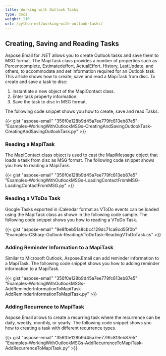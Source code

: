 ```yaml
---
title: Working with Outlook Tasks
type: docs
weight: 110
url: /python-net/working-with-outlook-tasks/
---
```



## **Creating, Saving and Reading Tasks**
Aspose.Email for .NET allows you to create Outlook tasks and save them to MSG format. The MapiTask class provides a number of properties such as Percentcomplete, Estimatedeffort, ActualEffort, History, LastUpdate, and others, to accommodate and set information required for an Outlook task. This article shows how to create, save and read a MapiTask from disc. To create and save a task to disc:

1. Instantiate a new object of the MapiContact class.
1. Enter task property information.
1. Save the task to disc in MSG format.

The following code snippet shows you how to create, save and read Tasks.



{{< gist "aspose-email" "356f0e128b9d45a7ee779fc813eb87e5" "Examples-WorkingWithOutlookMSGs-CreatingAndSavingOutlookTask-CreatingAndSavingOutlookTask.py" >}}
### **Reading a MapiTask**
The MapiContact class object is used to cast the MapiMessage object that loads a task from disc as MSG format. The following code snippet shows you how to reading a MapiTask.



{{< gist "aspose-email" "356f0e128b9d45a7ee779fc813eb87e5" "Examples-WorkingWithOutlookMSGs-LoadingContactFromMSG-LoadingContactFromMSG.py" >}}
### **Reading a VToDo Task**
Google Tasks exported in iCalendar format as VToDo events can be loaded using the MapiTask class as shown in the following code sample. The following code snippet shows you how to reading a VToDo Task.



{{< gist "aspose-email" "9e8fbeb51a8cbc4129dc71ca8cd55f0b" "Examples-CSharp-Outlook-ReadingVToDoTask-ReadingVToDoTask.cs" >}}
### **Adding Reminder Information to a MapiTask**
Similar to Microsoft Outlook, Aspose.Email can add reminder information to a MapiTask. The following code snippet shows you how to adding reminder information to a MapiTask.

{{< gist "aspose-email" "356f0e128b9d45a7ee779fc813eb87e5" "Examples-WorkingWithOutlookMSGs-AddReminderInformationToMapiTask-AddReminderInformationToMapiTask.py" >}}
### **Adding Recurrence to MapiTask**
Aspose.Email allows to create a recurring task where the recurrence can be daily, weekly, monthly, or yearly. The following code snippet shows you how to creating a task with different recurrence types.

{{< gist "aspose-email" "356f0e128b9d45a7ee779fc813eb87e5" "Examples-WorkingWithOutlookMSGs-AddRecurrenceToMapiTask-AddRecurrenceToMapiTask.py" >}}
